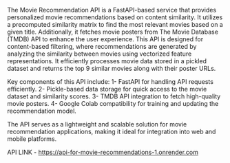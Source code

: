 The Movie Recommendation API is a FastAPI-based service that provides personalized movie recommendations based on content similarity. It utilizes a precomputed similarity matrix to find the most relevant movies based on a given title. Additionally, it fetches movie posters from The Movie Database (TMDB) API to enhance the user experience.
This API is designed for content-based filtering, where recommendations are generated by analyzing the similarity between movies using vectorized feature representations. It efficiently processes movie data stored in a pickled dataset and returns the top 9 similar movies along with their poster URLs.

Key components of this API include:
1- FastAPI for handling API requests efficiently.
2- Pickle-based data storage for quick access to the movie dataset and similarity scores.
3- TMDB API integration to fetch high-quality movie posters.
4- Google Colab compatibility for training and updating the recommendation model.

The API serves as a lightweight and scalable solution for movie recommendation applications, making it ideal for integration into web and mobile platforms.

API LINK - https://api-for-movie-recommendations-1.onrender.com
